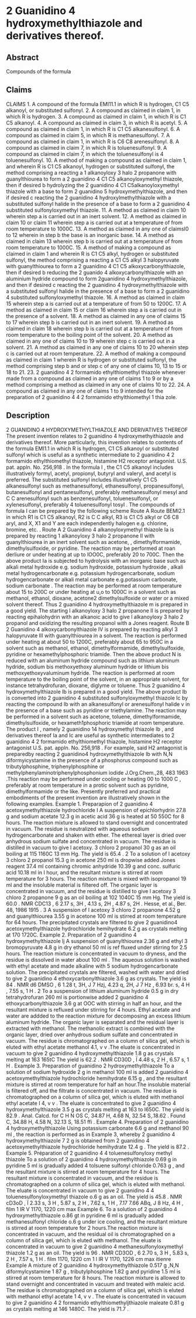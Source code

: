 # 2 Guanidino 4 hydroxymethylthiazole and derivatives thereof.

## Abstract
Compounds of the formula

## Claims
CLAIMS 1. A compound of the formula EMI11.1 in which R is hydrogen, C1 C5 alkanoyl, or substituted sulfonyl. 2. A compound as claimed in claim 1, in which R is hydrogen. 3. A compound as claimed in claim 1, in which R is C1 C5 alkanoyl. 4. A compound as claimed in claim 3, in which R is acetyl. 5. A compound as claimed in claim 1, in which R is C1 C5 alkanesulfonyl. 6. A compound as claimed in claim 5, in which R is methanesulfonyl. 7. A compound as claimed in claim 1, in which R is C6 C8 arenesulfonyl. 8. A compound as claimed in claim 7, in which R is toluenesulfonyl. 9. A compound as claimed in claim 7, in which the toluenesulfonyl is 4 toluenesulfonyl. 10. A method of making a compound as claimed in claim 1, and wherein R is C1 C5 alkanoyl, hydrogen or substituted sulfonyl, the method comprising a reacting a 1 alkanoyloxy 3 halo 2 propanone with guanylthiourea to form a 2 guanidino 4 C1 C5 alkanoyloxymethyl thiazole, then if desired b hydrolyzing the 2 guanidino 4 C1 C5alkanoyloxymethyl thiazole with a base to form 2 guanidino 5 hydroxymethylthiazole, and then if desired c reacting the 2 guanidino 4 hydroxylmethylthiazole with a substituted sulfonyl halide in the presence of a base to form a 2 guanidino 4 substituted sulfonyloxymethyl thiazole. 11. A method as claimed in claim 10 wherein step a is carried out in an inert solvent. 12. A method as claimed in claim 10 or claim 11 wherein step a is carried out at a temperature of from room temperature to 1000C. 13. A method as claimed in any one of claimsI0 to 12 wherein in step b the base is an inorganic base. 14. A method as claimed in claim 13 wherein step b is carried out at a temperature of from room temperature to 1000C. 15. A method of making a compound as claimed in claim 1 and wherein R is C1 C5 alkyl, hydrogen or substituted sulfonyl, the method comprising a reacting a C1 C5 alkyl 3 halopyruvate with guanylthiourea to form a 2 guanidino 4 C1 C5 alkoxycarbonylthiazole, then if desired b reducing the 2 guanido 4 alkoxycarbonylthiazole with an aluminium hydride compound to form 2guanidino 4 hydroxymethylthiazole, and then if desired c reacting the 2 guanidino 4 hydroxymethylthiazole with a substituted sulfonyl halide in the presence of a base to form a 2 guanidino 4 substituted sulfonyloxymethyl thiazole. 16. A method as claimed in claim 15 wherein step a is carried out at a temperature of from 50 to 1200C. 17. A method as claimed in claim 15 or claim 16 wherein step a is carried out in the presence of a solvent. 18. A method as claimed in any one of claims 15 to 17 wherein step b is carried out in an inert solvent. 19. A method as claimed in claim 18 wherein step b is carried out at a temperature of from room temperature to the boiling point of the solvent. 20. A method as claimed in any one of claims 10 to 19 wherein step c is carried out in a solvent. 21. A method as claimed in any one of claims 10 to 20 wherein step c is carried out at room temperature. 22. A method of making a compound as claimed in claim 1 wherein R is hydrogen or substituted sulfonyl, the method comprising step b and or step c of any one of claims 10, 13 to 15 or 18 to 21. 23. 2 guanidino 4 2 formamido ethylthiomethyl thiazole whenever made from a compound as claimed in any one of claims 1 to 9 or by a method comprising a method as claimed in any one of claims 10 to 22. 24. A compound as claimed in any one of claims 1 to 9 intended for the preparation of 2 guanidino 4 4 2 formamido ethylthiomethyl 1 thia zole.

## Description
2 GUANIDINO 4 HYDROXYMETHYLTHIAZOLE AND DERIVATIVES THEREOF The present invention relates to 2 guanidino 4 hydroxymethyithiazole and derivatives thereof. More particularly, this invention relates to contents of the formula EMI1.1 in which R is hydrogen, C1 C5 alkanoyl or substituted sulfonyl which is useful as a synthetic intermediate to 2 guanidino 4 2 formamido ethylthiomethyl thiazole, histamine H2 receptor antagonist. U.S. pat. appln. No. 256,918 . In the formula I , the C1 C5 alkanoyl includes illustratively formyl, acetyl, propionyl, butyryl and valeryl, and acetyl is preferred. The substituted sulfonyl includes illustratively C1 C5 alkanesulfonyl such as methanesulfonyl, ethanesulfonyl, propanesulfonyl, butanesulfonyl and pentanesulfonyl, preferably methanesulfonyl mesyl and C C arenesulfonyl such as benzenesulfonyl, toluenesulfonyl, or xylenesulfonyl, preferably 4 toluenesulfonyl tosyl . The compounds of formula I can be prepared by the following scheme Route A Route BEMI2.1 in which R1 is C1 C5 alkanoyl, R2 is C C alkyl, R3 is C1 C5 alkyl or C6 C8 aryl, and X, X1 and Y are each independently halogen e.g. chlorine, bromine, etc. . Route A 2 Guanidino 4 alkanoyloxymethyl thiazole Ia is prepared by reacting 1 alkanoyloxy 3 halo 2 propanone II with guanylthiourea in an inert solvent such as acetone, , dimethylformamide, dimethylsulfoxide, or pyridine. The reaction may be performed at roan derliure or under heating at up to lOO0C, preferably 20 to 700C. Then the above product Ia is subjected to hydrolysis with an inorganic base such as alkali metal hydroxide e.g. sodium hydroxide, potassium hydroxide , alkali metal hydrogencarbonate e.g. potassium hydrogencarbonate, sodium hydrogencarbonate or alkali metal carbonate e.g.potassium carbonate, sodium carbonate . The reaction may be performed at room temperature about 15 to 200C or under heating at u,o to 1000C in a solvent such as methanol, ethanol, dioxane, acetone2 dimethylsulfoxide or water or a mixed solvent thereof. Thus 2 guanidino 4 hydroxymethylthiazole m is prepared in a good yield. The starting l alkanoyloxy 3 halo 2 propanone II is prepared by reacting epihalohydrin with an alkanoic acid to give l alkanoyloxy 3 halo 2 propanol and oxidizing the resulting propanol with a Jones reagent. Route B 2 Guanidino 4 alkoxycarbonylthiazole IV is prepared by reacting alkyl 3 halopyruvate III with guanylthiourea in a solvent. The reaction is performed under heating at about 50 to 1200C, preferably about 65 to 950C in a solvent such as methanol, ethanol, dimethylformamide, dimethylsulfoxide, pyridine or hexamethylphosphoric triamide. Then the above product N is reduced with an aluminum hydride compound such as lithium aluminum hydride, sodium bis methoxyethoxy aluminum hydride or lithium bis methoxyethoxyvaluminum hydride. The reaction is performed at room temperature to the boiling point of the solvent, in an appropriate solvent, for instance tetrahydrofuran, dioxane, diglyme or toluene. Thus 2 guanidino 4 hydroxymethylthiazole Ib is prepared in a good yield. The above product Ib is converted into 2 guanidino 4 substituted sulfonyloxymethyl thiazole Ic by reacting the compound Ib with an alkanesulfonyl or arenesulfonyl halide v in the presence of a base such as pyridine or triethylamine. The reaction may be performed in a solvent such as acetone, toluene, dimethylformamide, dimethylsulfoxide, or hexameth1phosphoric triamide at room temperature. The product I , namely 2 guanidino 14 hydroxymethyl thiazole Ib , and derivatives thereof Ia and Ic are useful as synthetic intermediates to 2 guanidino 4 2 formamido ethylthiomethyl thiazole, histamine H2 receptor antagonist U.S. pat. appln. No. 256,918 . For example, said H2 antagonist is preparedby reacting 2 guanidino4 hydroxymethylthiazole Ib with N,N diformyicystamine in the presence of a phosphorus compound such as tributylphosphine, triphenylphosphine or methylphenylaminotriphenylphosphonium iodide J.Org.Chem.,28, 483 1963 .This reaction may be performed under cooling or heating 00 to 1000 C , preferably at room temperature in a protic solvent such as pyridine, dimethylformamide or the like. Presently preferred and practical embodiments of the present invention are illustratively shown in the following examples. Example 1. Preparapion of 2 guanidino 4 acetoxymethylthiazole hydrochloride I A suspension of epichlorhydrin 27.8 g and sodium acetate 12.3 g in acetic acid 36 g is heated at 50 550C for 8 hours. The reaction mixture is allowed to stand overnight and concentrated in vacuum. The residue is neutralized with aqueous sodium hydrogencarbonate and shaken with ether. The ethereal layer is dried over anhydrous sodium sulfate and concentrated in vacuum. The residue is distilled in vacuum to give l acetoxy. 3 chloro 2 propanol 30 g as an oil boiling at 115 1160C 13 mm Hg. The yield is 65.4 . 2 To a solution of l acetoxy 3 chloro 2 propanol 15.3 g in acetone 250 ml is dropwise added Jones reagent 37.4 ml containing chromic anhydride 10.39 g and conc. sulfuric acid 10.18 ml in I hour, and the resultant mixture is stirred at room temperature for 3 hours. The reaction mixture is mixed with isopropanol 19 ml and the insoluble material is filtered off. The organic layer is concentrated in vacuum, and the residue is distilled to give l acetoxy 3 chloro 2 propanone 9 g as an oil boiling at 102 1040C 15 mm Hg. The yield is 60.0 . NMR CDC13 , 6 2.17 s, 3H , 4.13 s, 2H , 4.87 s, 2H . Hesse, et al., Ber. 48, 1986 1915 . 3 A suspension of l acetoxy 3 chloro 2 propanone 4.52 g and guanylthiourea 3.55 g in acetone 100 ml is stirred at room temperature for 64 hours. The precipitated crystals are filtered to give 2 guanidino4 acetoxymethylthiazole hydrochloride hemihydrate 6.2 g as crystals melting at 170 1720C. Example 2. Preparation of 2 guanidino 4 hydroxymethylthiazole lj A suspension of guanylthiourea 2.36 g and ethyl 3 bromopyruvate 4.8 g in dry ethanol 50 ml is ref fluxed under stirring for 2.5 hours. The reaction mixture is concentrated in vacuum to dryness, and the residue is dissolved in water about 100 ml . The aqueous solution is washed with ethyl acetate and made alkaline with 5 sodium hydrogencarbonate solution. The precipitated crystals are filtered, washed with water and dried to give 2 guanidino 4 ethoxycarbonylthiazole 3.6 g as crystals. The yield is 84 . NMR d6 DMSO , 6 1.28 t, 3H, J 7 Hzj, 4.23 q, 2H, J 7 Hz , 6.93 br. s, 4 H , 7.55 s, 1 H . 2 To a suspension of lithium aluminum hydride 0.5 g in dry tetrahydrofuran 260 ml is portionwise added 2 guanidino 4 ethoxycarbonylthiazole 3.6 g at OOC with stirring in half an hour, and the resultant mixture is refluxed under stirring for 4 hours. Ethyl acetate and water are addded to the reaction mixture for decomposing an excess lithium aluminum hydride. The organic layer is separated and the residual layer is extracted with methanol. The methanolic extract is combined with the organic layer, dried over anhydrous sodium sulfate and concentrated in vacuum. The residue is chromatographed on a column of silica gel, which is eluted with ethyl acetate methanol 4.1, v v .The eluate is concentrated in vacuum to give 2 guanidino 4 hydroxymethylthiazole 1.8 g as crystals melting at 163 165tC The yield is 62.2 . NMR CD30D , Ï 4.48 s, 2 H , 6.57 s, 1 H . Example 3. Preparation of guanidino 2 hydroxymethylthiazole To a solution of sodium hydroxide 2 g in methanol 100 ml is added 2 guanidino 4 acetoxymethylthiazole hydrochloride hemihydrate 6.15 g , and the resultant mixture is stirred at room temperature for half an hour.The insoluble material is filtered off, and the filtrate is concentrated in vacuum. The residue is chromatographed on a column of silica gel, which is eluted with methanol ethyl acetate I 4, v v . The eluate is concentrated to give 2 guanidino 4 hydroxymethylthiazole 3.5 g as crystals melting at 163 to l650C. The yield is 82.9 . Anal. Calcd. for C H N OS C, 34.87 H, 4.68 N, 32.54 S,.18.62 . Found C, 34.88 H, 4.58 N, 32.13 S, 18.51 ffi . Example 4. Preparation of 2 guanidino 4 hydroxymethylthiazole Using potassium carbonate 6.6 g and methanol 90 ml , the reaction is performed as in Example 3, whereby 2 guanidino 4 hydroxymethylthiazole 7 2 g is obtained from 2 guanidino 4 acetoxymethylthiazole hydrochloride hemihydrate 12.4 g . The yield is 87.2 . Example 5. Préparation of 2 guanidino 4 4 toluenesulfonyloxy methyl thiazole To a solution of 2 guanidino 4 hydroxymethylthiazole 0.69 g in pyridine 5 ml is gradually added 4 tolsuene sulfonyl chloride 0.763 g , and the resultant mixture is stirred at room temperature for 4 hours. The resultant mixture is concentrated in vacuum, and the residue is chromatographed on a column of silica gel, which is eluted with methanol. The eluate is concentrated in vacuum to give 2 guanidino 4 4 toluenesulfonyloxymethyl thiazole o.6 g as an oil. The yield is 45.8 . NMR cD3oD , Ï 2.33 s, 3 H , 5.87 s, 2 H , 7.62 s, 1 H , 7.17 7.66 ABq, J 8 Hz, 4 H , film 1 IR V 1170, 1220 cm max Example 6. To a solution of 2 guanidino 4 hydroxymethylthiazole o.86 gt in pyridine 6 ml is gradually added methanesulfonyl chloride o.6 g under ice cooling, and the resultant mixture is stirred at room temperature for 2 hours.The reaction mixture is concentrated in vacuum, and the residual oil is chromatographed on a column of silica gel, which is eluted with methanol. The eluate is concentrated in vacuum to give 2 guanidino 4 methanesulfonyloxymethyl thiazole 1.2 g as an oil. The yield is 96 . NMR CD3OD , 6 2.70 s, 3 H , 5.83 s, 2 H , 7.57 s, 1 H . film 1170, 1220 cm 1 l IR V 1170, 1226 cm max itienre Example A mixture of 2 guanidino 4 hydroxymethylthiazole 0.517 g ,N,N diformylcystamine 1 87 g , tributylphosphine 1.82 g and pyridine 1.5 ml is stirred at room temperature for 8 hours. The reaction mixture is allowed to stand overnight and concentrated in vacuum and treated with maleic acid. The residue is chromatographed on a column of silica gel, which is eluted with methanol ethyl acetate 1 4, v v . The eluate is concentrated in vacuum to give 2 guanidino 4 2 formamido ethylthiomethyljthiazole maleate 0.81 g as crystals melting at 146 1480C. The yield is 71.7 .